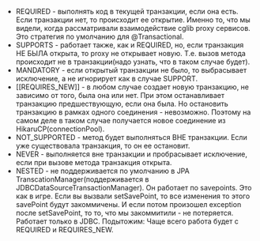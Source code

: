 - REQUIRED - выполнять код в текущей транзакции, если она есть. Если транзакции нет, то происходит ее открытие. Именно то, что мы видели, когда рассматривали взаимодействие cglib proxy сервисов. Это стратегия по умолчанию для @Transactional.
- SUPPORTS - работает также, как и REQUIRED, но, если транзакция НЕ БЫЛА открыта, то proxy не открывает новую. Т.е. вызов метода происходит не в транзакции(надо узнать, что в таком случае будет).
- MANDATORY - если открытый транзакции не было, то выбрасывает исключение, а не игнорирует как в случае SUPPORT.
- [[REQUIRES_NEW]] - в любом случае создает новую транзакцию, не зависимо от того, была она или нет. При этом останавливает транзакцию предшествующую, если она была. Но остановить транзакцию в рамках одного соединения - невозможно. Поэтому на самом деле в таком случае получается новое соединение из HikaruCP(connectionPool).
- NOT_SUPPORTED - метод будет выполняться ВНЕ транзакции. Если уже существовала транзакция, то он ее остановит.
- NEVER - выполняется вне транзакции и пробрасывает исключение, если при вызове метода транзакция открыта.
- NESTED - не поддерживается по умолчанию в JPA TranscationManager(поддерживается в JDBCDataSourceTransactionManager). Он работает по savepoints. Это как в игре. Если вы вызвали setSavePoint, то все изменения то этого savePoint будут закоммичены. И если потом произошел exception после setSavePoint, то то, что мы закоммитили - не потеряется. Работает только в JDBC.
Подытожим:
Чаще всего работа будет с REQUIRED и REQUIRES_NEW.